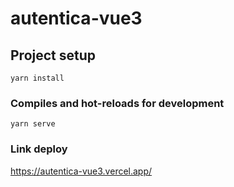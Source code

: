 # autentica-vue3

## Project setup
```
yarn install
```

### Compiles and hot-reloads for development
```
yarn serve
```

### Link deploy

<https://autentica-vue3.vercel.app/>

